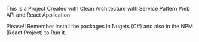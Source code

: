 This is a Project Created with Clean Architecture with Service Pattern Web API and React Application

Please!! Remember install the packages in Nugets (C#) and also in the NPM (React Project) to Run it.


